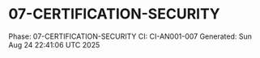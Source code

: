 # 07-CERTIFICATION-SECURITY
Phase: 07-CERTIFICATION-SECURITY
CI: CI-AN001-007
Generated: Sun Aug 24 22:41:06 UTC 2025
